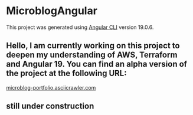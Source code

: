 # MicroblogAngular

This project was generated using [Angular CLI](https://github.com/angular/angular-cli) version 19.0.6.

## Hello, I am currently working on this project to deepen my understanding of AWS, Terraform and Angular 19. You can find an alpha version of the project at the following URL:

[microblog-portfolio.asciicrawler.com](http://microblog-portfolio.asciicrawler.com)

## still under construction